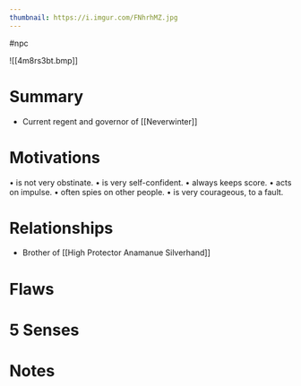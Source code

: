 ```yaml
---
thumbnail: https://i.imgur.com/FNhrhMZ.jpg
---
```

#npc

![[4m8rs3bt.bmp]]
# Summary
- Current regent and governor of [[Neverwinter]]

# Motivations
• is not very obstinate.
• is very self-confident.
• always keeps score.
• acts on impulse.
• often spies on other people.
• is very courageous, to a fault.

# Relationships
- Brother of [[High Protector Anamanue Silverhand]]

# Flaws
# 5 Senses
# Notes
